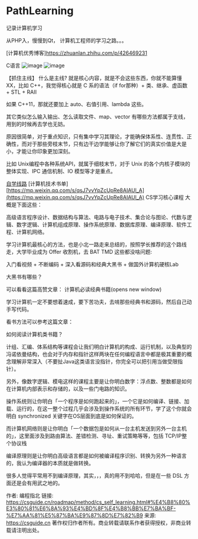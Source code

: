 # PathLearning
记录计算机学习

从PHP入，慢慢到Qt，
计算机工程师的学习之路。。。

[计算机优秀博客]https://zhuanlan.zhihu.com/p/426469231

C语言
![image](https://github.com/anthonylight/PathLearning/assets/20833184/21c5ed59-de5d-4633-b852-f8327765fc13)
![image](https://github.com/anthonylight/PathLearning/assets/20833184/1052da74-fe34-44ed-b06f-c1da3ae39bfc)

【抓住主线】
什么是主线?
就是核心内容，就是不会这些东西，你就不能算懂XX，比如 C++，我觉得核心就是 C 系的语法（if for那种）+ 类、继承、虚函数 + STL + RAII

如果 C++11，那就还要加上 auto、右值引用、lambda 这些。

其它类似怎么输入输出、怎么读取文件、map、vector 有哪些方法都属于支线，用到的时候再去学也无妨。

原因很简单，对于重点知识，只有集中学习其理论，才能确保体系性、连贯性、正确性，而对于那些旁枝末节，只有边干边学能够让你了解它们的真实价值是大是小，才能让你印象更加深刻。

比如 Unix编程中各种系统API，就属于细枝末节，对于 Unix 的各个内核子模块的整体实现、IPC 通信机制、IO 模型等才是重点。


[自学线路](https://csguide.cn/roadmap/method/cs_self_learning.html)
[计算机技术书单][https://mp.weixin.qq.com/s/qsJ7vvYpZcUpRe8AIAUl_A](https://mp.weixin.qq.com/s/qsJ7vvYpZcUpRe8AIAUl_A)
CS学习核心课程
大概是下面这些：

高级语言程序设计、数据结构与算法、电路与电子技术、集合论与图论、代数与逻辑、数字逻辑、计算机组成原理、操作系统原理、数据库原理、编译原理、软件工程、计算机网络。

学习计算机最核心的方法，也是小北一路走来总结的，按照学长推荐的这个路线走，大学毕业成为 Offer 收割机，去 BAT TMD 这些都没啥问题:

入门看视频 + 不断编码 + 深入看源码和经典大黑书 + 做国外计算机硬核Lab

大黑书有哪些？

可以看看这篇高赞文章： 计算机必读经典书籍(opens new window)

学习计算机一定不要想着速成，要下苦功夫，去啃那些经典书和源码，然后自己动手写代码。

看书方法可以参考这篇文章：

如何阅读计算机类书籍？

计组、汇编、体系结构等课程会让我们明白计算机的构成、运行机制，以及典型的冯诺依曼结构，也会对于内存和指针这样两块在任何编程语言中都是极其重要的概念理解非常深入（不要扯Java这类语言没指针，你完全可以把引用当做受限指针）。

另外，像数字逻辑、模电这样的课程主要是让你明白数字：浮点数、整数都是如何在计算机内部表示和存储的，以及一些门电路的知识。

操作系统则让你明白「一个程序是如何跑起来的」，一个它是如何编译、链接、加载、运行的，在这一整个过程几乎会涉及到操作系统的所有环节，学了这个你就会明白 synchronized 关键字在OS层面到底是如何保证的。

而计算机网络则是让你明白「一个数据包是如何从一台主机发送到另外一台主机的」，这里面涉及到路由算法、差错检测、寻址、重试策略等等，包括 TCP/IP整个协议栈

编译原理则是让你明白高级语言都是如何被编译程序识别、转换为另外一种语言的，我认为编译器的本质就是做转换。

很多人觉得平常用不到编译原理，其实，，，真的用不到哈哈，但是在一些 DSL 方面还是会有用武之地的。

作者: 编程指北
链接: https://csguide.cn/roadmap/method/cs_self_learning.html#%E4%B8%80%E3%80%81%E6%8A%93%E4%BD%8F%E4%B8%BB%E7%BA%BF-%E7%AA%81%E5%87%BA%E9%87%8D%E7%82%B9
来源: https://csguide.cn
著作权归作者所有。商业转载请联系作者获得授权，非商业转载请注明出处。
